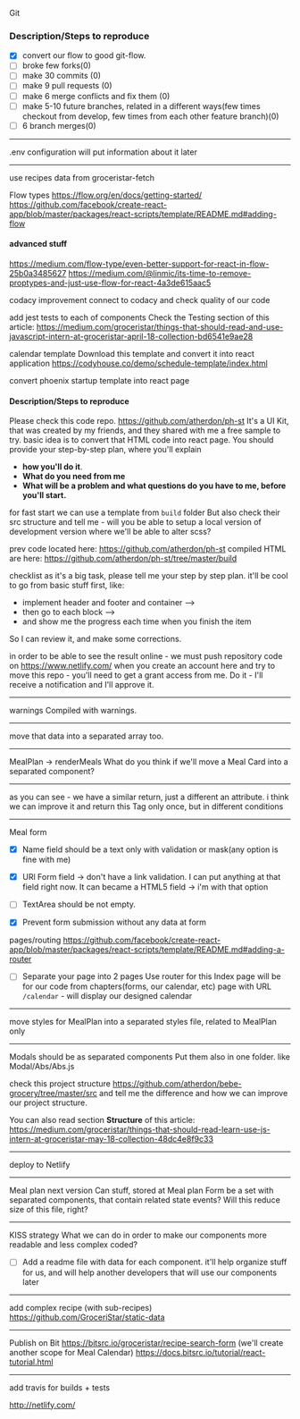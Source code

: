 Git

### Description/Steps to reproduce

- [x] convert our flow to good git-flow.
- [ ] broke few forks(0)
- [ ] make 30 commits (0)
- [ ] make 9 pull requests (0)
- [ ] make 6 merge conflicts and fix them (0)
- [ ] make 5-10 future branches, related in a different ways(few times checkout from develop, few times from each other feature branch)(0)
- [ ] 6 branch merges(0)

---

.env configuration
will put information about it later

---

use recipes data from groceristar-fetch


Flow types
https://flow.org/en/docs/getting-started/
https://github.com/facebook/create-react-app/blob/master/packages/react-scripts/template/README.md#adding-flow

#### advanced stuff

https://medium.com/flow-type/even-better-support-for-react-in-flow-25b0a3485627
https://medium.com/@linmic/its-time-to-remove-proptypes-and-just-use-flow-for-react-4a3de615aac5

codacy improvement
connect to codacy and check quality of our code

add jest tests to each of components
Check the Testing section of this article: https://medium.com/groceristar/things-that-should-read-and-use-javascript-intern-at-groceristar-april-18-collection-bd6541e9ae28

calendar template
Download this template and convert it into react application
https://codyhouse.co/demo/schedule-template/index.html

convert phoenix startup template into react page
#### Description/Steps to reproduce

Please check this code repo. https://github.com/atherdon/ph-st
It's a UI Kit, that was created by my friends, and they shared with me a free sample to try.
basic idea is to convert that HTML code into react page.
You should provide your step-by-step plan, where you'll explain
- **how you'll do it**.
- **What do you need from me**
- **What will be a problem and what questions do you have to me, before you'll start.**

for fast start we can use a template from `build` folder
But also check their src structure and tell me - will you be able to setup a local version of development version where we'll be able to alter scss?


prev code located here: https://github.com/atherdon/ph-st
compiled HTML are here: https://github.com/atherdon/ph-st/tree/master/build


checklist
as it's a big task, please tell me your step by step plan.
it'll be cool to go from basic stuff first, like:

- implement header and footer and container -->
- then go to each block -->
- and show me the progress each time when you finish the item

So I can review it, and make some corrections.

in order to be able to see the result online - we must push repository code on https://www.netlify.com/
when you create an account here and try to move this repo - you'll need to get a grant access from me.
Do it - I'll receive a notification and I'll approve it.



---

warnings
Compiled with warnings.

---

move that data into a separated array too.

---

MealPlan -> renderMeals
What do you think if we'll move a Meal Card into a separated component?

---

as you can see - we have a similar return, just a different an attribute.
i think we can improve it and return this Tag only once, but in different conditions

---

Meal form
- [x] Name field should be a text only with validation or mask(any option is fine with me)
- [x] URl Form field -> don't have a link validation. I can put anything at that field right now. It can became a HTML5 field -> i'm with that option
- [ ] TextArea should be not empty.
- [x] Prevent form submission without any data at form


pages/routing
https://github.com/facebook/create-react-app/blob/master/packages/react-scripts/template/README.md#adding-a-router

- [ ] Separate your page into 2 pages
Use router for this
Index page will be for our code from chapters(forms, our calendar, etc)
page with URL `/calendar` - will display our designed calendar

---

move styles for MealPlan into a separated styles file, related to MealPlan only

---

Modals should be as separated components
Put them also in one folder.
like Modal/Abs/Abs.js

check this project structure
https://github.com/atherdon/bebe-grocery/tree/master/src
and tell me the difference and how we can improve our project structure.

You can also read section **Structure** of this article: https://medium.com/groceristar/things-that-should-read-learn-use-js-intern-at-groceristar-may-18-collection-48dc4e8f9c33

---

deploy to Netlify

---

Meal plan next version
Can stuff, stored at Meal plan Form be a set with separated components, that contain related state events?
Will this reduce size of this file, right?

---

KISS strategy
What we can do in order to make our components more readable and less complex coded?

- [ ] Add a readme file with data for each component. it'll help organize stuff for us, and will help another developers that will use our components later

---

add complex recipe (with sub-recipes)
https://github.com/GroceriStar/static-data

---

Publish on Bit
https://bitsrc.io/groceristar/recipe-search-form (we'll create another scope for Meal Calendar)
https://docs.bitsrc.io/tutorial/react-tutorial.html

---

add travis for builds + tests


http://netlify.com/
